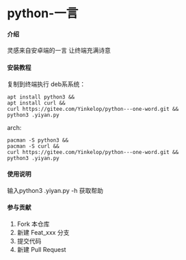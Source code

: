 # python-一言

#### 介绍
灵感来自安卓端的一言
让终端充满诗意

#### 安装教程

复制到终端执行
deb系系统：
```
apt install python3 &&
apt install curl &&
curl https://gitee.com/Yinkelop/python---one-word.git &&
python3 .yiyan.py
```
arch:
```
pacman -S python3 &&
pacman -S curl &&
curl https://gitee.com/Yinkelop/python---one-word.git &&
python3 .yiyan.py
```
#### 使用说明

输入python3 .yiyan.py -h 获取帮助

#### 参与贡献

1.  Fork 本仓库
2.  新建 Feat_xxx 分支
3.  提交代码
4.  新建 Pull Request